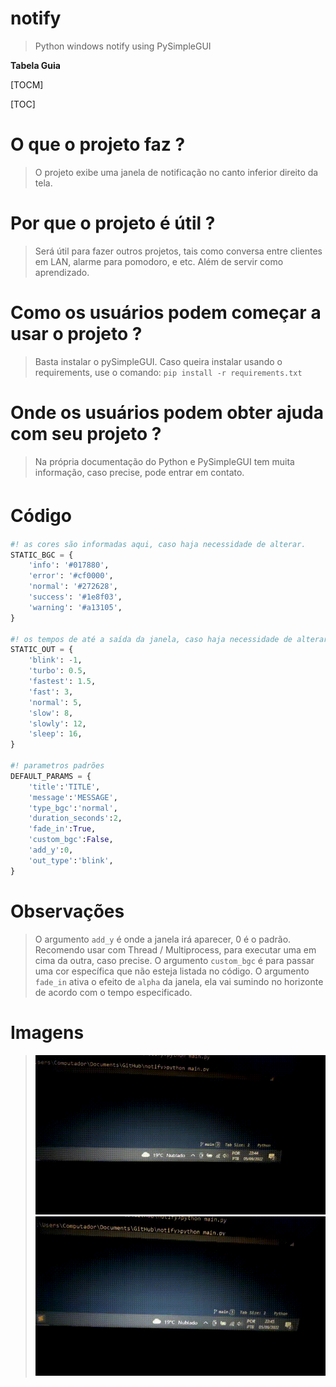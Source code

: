 # notify
>Python windows notify using PySimpleGUI

**Tabela Guia**

[TOCM]

[TOC]

# O que o projeto faz ?
>O projeto exibe uma janela de notificação no canto inferior direito da tela.

# Por que o projeto é útil ?
>Será útil para fazer outros projetos, tais como conversa entre clientes em LAN, alarme para pomodoro, e etc. Além de servir como aprendizado.

# Como os usuários podem começar a usar o projeto ?
>Basta instalar o pySimpleGUI. Caso queira instalar usando o requirements, use o comando: `pip install -r requirements.txt`

# Onde os usuários podem obter ajuda com seu projeto ?
>Na própria documentação do Python e PySimpleGUI tem muita informação, caso precise, pode entrar em contato.

# Código　

```python
#! as cores são informadas aqui, caso haja necessidade de alterar.
STATIC_BGC = {
	'info': '#017880',
	'error': '#cf0000',
	'normal': '#272628',
	'success': '#1e8f03',
	'warning': '#a13105',
}

#! os tempos de até a saída da janela, caso haja necessidade de alterar.
STATIC_OUT = {
	'blink': -1,
	'turbo': 0.5,
	'fastest': 1.5,
	'fast': 3,
	'normal': 5,
	'slow': 8,
	'slowly': 12,
	'sleep': 16,
}

#! parametros padrões
DEFAULT_PARAMS = {
	'title':'TITLE',
	'message':'MESSAGE',
	'type_bgc':'normal',
	'duration_seconds':2,
	'fade_in':True,
	'custom_bgc':False,
	'add_y':0,
	'out_type':'blink',
}
```

# Observações
>O argumento `add_y` é onde a janela irá aparecer, 0 é o padrão. Recomendo usar com Thread / Multiprocess, para executar uma em cima da outra, caso precise.
>O argumento `custom_bgc` é para passar uma cor específica que não esteja listada no código.
>O argumento `fade_in`  ativa o efeito de `alpha` da janela, ela vai sumindo no horizonte de acordo com o tempo especificado.

# Imagens
>![](fade_in.gif)
>![](no_fade_in.gif)